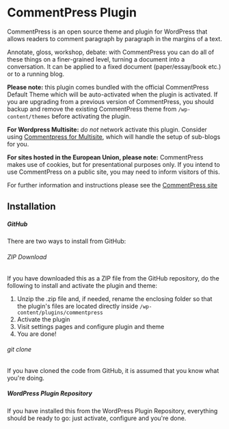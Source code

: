CommentPress Plugin
===================

CommentPress is an open source theme and plugin for WordPress that allows readers to comment paragraph by paragraph in the margins of a text. 

Annotate, gloss, workshop, debate: with CommentPress you can do all of these things on a finer-grained level, turning a document into a conversation. It can be applied to a fixed document (paper/essay/book etc.) or to a running blog.

**Please note:** this plugin comes bundled with the official CommentPress Default Theme which will be auto-activated when the plugin is activated. If you are upgrading from a previous version of CommentPress, you should backup and remove the existing CommentPress theme from `/wp-content/themes` before activating the plugin.

**For Wordpress Multisite:** *do not* network activate this plugin. Consider using [Commentpress for Multisite](https://github.com/IFBook/CommentPressMultisite), which will handle the setup of sub-blogs for you.

**For sites hosted in the European Union, please note:** CommentPress makes use of cookies, but for presentational purposes only. If you intend to use CommentPress on a public site, you may need to inform visitors of this.

For further information and instructions please see the [CommentPress site](http://www.futureofthebook.org/commentpress/)

## Installation ##

##### GitHub #####

There are two ways to install from GitHub:

###### ZIP Download #####

If you have downloaded this as a ZIP file from the GitHub repository, do the following to install and activate the plugin and theme:

1. Unzip the .zip file and, if needed, rename the enclosing folder so that the plugin's files are located directly inside `/wp-content/plugins/commentpress`
2. Activate the plugin
3. Visit settings pages and configure plugin and theme
4. You are done!

###### git clone #####

If you have cloned the code from GitHub, it is assumed that you know what you're doing.

##### WordPress Plugin Repository #####

If you have installed this from the WordPress Plugin Repository, everything should be ready to go: just activate, configure and you're done.